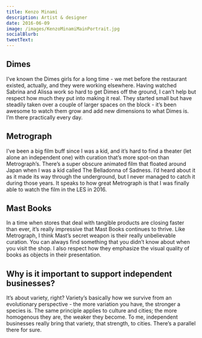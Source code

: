 ```yaml
---
title: Kenzo Minami
description: Artist & designer
date: 2016-06-09
image: /images/KenzoMinamiMainPortrait.jpg
socialBlurb:
tweetText:
---
```


## Dimes

I’ve known the Dimes girls for a long time - we met before the restaurant existed, actually, and they were working elsewhere. Having watched Sabrina and Alissa work so hard to get Dimes off the ground, I can’t help but respect how much they put into making it real. They started small but have steadily taken over a couple of larger spaces on the block - it’s been awesome to watch them grow and add new dimensions to what Dimes is. I’m there practically every day.

## Metrograph

I’ve been a big film buff since I was a kid, and it’s hard to find a theater (let alone an independent one) with curation that’s more spot-on than Metrograph’s. There’s a super obscure animated film that floated around Japan when I was a kid called The Belladonna of Sadness. I’d heard about it as it made its way through the underground, but I never managed to catch it during those years. It speaks to how great Metrograph is that I was finally able to watch the film in the LES in 2016.

## Mast Books

In a time when stores that deal with tangible products are closing faster than ever, it’s really impressive that Mast Books continues to thrive. Like Metrograph, I think Mast’s secret weapon is their really unbelievable curation. You can always find something that you didn’t know about when you visit the shop. I also respect how they emphasize the visual quality of books as objects in their presentation.

## Why is it important to support independent businesses?

It’s about variety, right? Variety’s basically how we survive from an evolutionary perspective - the more variation you have, the stronger a species is. The same principle applies to culture and cities; the more homogenous they are, the weaker they become. To me, independent businesses really bring that variety, that strength, to cities. There’s a parallel there for sure.

